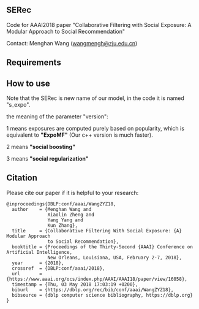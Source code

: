 ## SERec
Code for AAAI2018 paper "Collaborative Filtering with Social Exposure: A Modular Approach to Social Recommendation"

Contact: Menghan Wang (wangmengh@zju.edu.cn)

## Requirements

## How to use
Note that the SERec is new name of our model, in the code it is named "s_expo".

the meaning of the parameter "version":

1 means exposures are computed purely based on popularity, which is equivalent to **"ExpoMF"** (Our c++ version is much faster).

2 means **"social boosting"**

3 means **"social regularization"**


## Citation
Please cite our paper if it is helpful to your research:
```
@inproceedings{DBLP:conf/aaai/WangZYZ18,
  author    = {Menghan Wang and
               Xiaolin Zheng and
               Yang Yang and
               Kun Zhang},
  title     = {Collaborative Filtering With Social Exposure: {A} Modular Approach
               to Social Recommendation},
  booktitle = {Proceedings of the Thirty-Second {AAAI} Conference on Artificial Intelligence,
               New Orleans, Louisiana, USA, February 2-7, 2018},
  year      = {2018},
  crossref  = {DBLP:conf/aaai/2018},
  url       = {https://www.aaai.org/ocs/index.php/AAAI/AAAI18/paper/view/16058},
  timestamp = {Thu, 03 May 2018 17:03:19 +0200},
  biburl    = {https://dblp.org/rec/bib/conf/aaai/WangZYZ18},
  bibsource = {dblp computer science bibliography, https://dblp.org}
}
```
